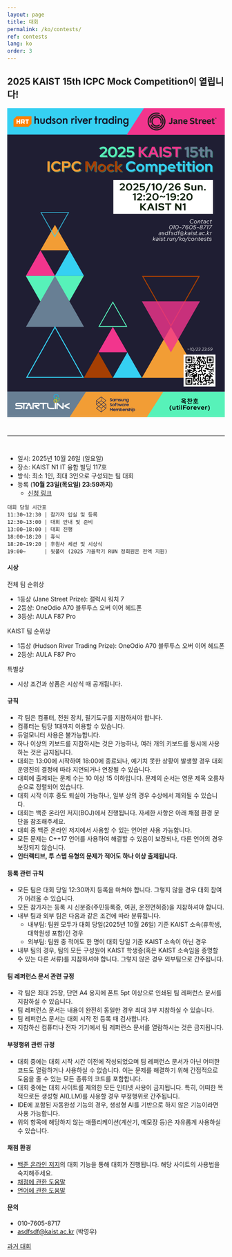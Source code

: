 ```yaml
---
layout: page
title: 대회
permalink: /ko/contests/
ref: contests
lang: ko
order: 3
---
```


## 2025 KAIST 15th ICPC Mock Competition이 열립니다!

<div style="text-align: center">
	<img src="/contest/2025-fall/2025fall poster.png" alt="poster" style="width: 700px;"/>
</div>
<hr style="size: 20; margin-top: 40px; margin-bottom: 40px; border: solid; border-width: 0; border-bottom: 1px solid #e8e8e8;"/>

* 일시: 2025년 10월 26일 (일요일)
* 장소: KAIST N1 IT 융합 빌딩 117호
* 방식: 최소 1인, 최대 3인으로 구성되는 팀 대회
* 등록 (**10월 23일(목요일) 23:59까지**)
  - [신청 링크](https://forms.gle/hzEv9X2qnpvbQHiM9)

```
대회 당일 시간표
11:30~12:30 | 참가자 입실 및 등록
12:30~13:00 | 대회 안내 및 준비
13:00~18:00 | 대회 진행
18:00~18:20 | 휴식
18:20~19:20 | 후원사 세션 및 시상식
19:00~      | 뒷풀이 (2025 가을학기 RUN 정회원은 전액 지원)
```

#### 시상

전체 팀 순위상
* 1등상 (Jane Street Prize): 갤럭시 워치 7
* 2등상: OneOdio A70 블루투스 오버 이어 헤드폰
* 3등상: AULA F87 Pro

KAIST 팀 순위상
* 1등상 (Hudson River Trading Prize): OneOdio A70 블루투스 오버 이어 헤드폰
* 2등상: AULA F87 Pro

특별상
* 시상 조건과 상품은 시상식 때 공개됩니다.

#### 규칙
* 각 팀은 컴퓨터, 전원 장치, 필기도구를 지참하셔야 합니다.
* 컴퓨터는 팀당 1대까지 이용할 수 있습니다.
* 듀얼모니터 사용은 불가능합니다.
* 하나 이상의 키보드를 지참하시는 것은 가능하나, 여러 개의 키보드를 동시에 사용하는 것은 금지됩니다.
* 대회는 13:00에 시작하여 18:00에 종료되나, 예기치 못한 상황이 발생할 경우 대회 운영진의 결정에 따라 지연되거나 연장될 수 있습니다.
* 대회에 출제되는 문제 수는 10 이상 15 이하입니다. 문제의 순서는 영문 제목 오름차순으로 정렬되어 있습니다.
* 대회 시작 이후 중도 퇴실이 가능하나, 일부 상의 경우 수상에서 제외될 수 있습니다.
* 대회는 백준 온라인 저지(BOJ)에서 진행됩니다. 자세한 사항은 아래 채점 환경 문단을 참조해주세요.
* 대회 중 백준 온라인 저지에서 사용할 수 있는 언어만 사용 가능합니다.
* 모든 문제는 C++17 언어를 사용하여 해결할 수 있음이 보장되나, 다른 언어의 경우 보장되지 않습니다.
* **인터랙티브, 투 스텝 유형의 문제가 적어도 하나 이상 출제됩니다.**

#### 등록 관련 규칙
* 모든 팀은 대회 당일 12:30까지 등록을 마쳐야 합니다. 그렇지 않을 경우 대회 참여가 어려울 수 있습니다.
* 모든 참가자는 등록 시 신분증(주민등록증, 여권, 운전면허증)을 지참하셔야 합니다.
* 내부 팀과 외부 팀은 다음과 같은 조건에 따라 분류됩니다.
  - 내부팀: 팀원 모두가 대회 당일(2025년 10월 26일) 기준 KAIST 소속(휴학생, 대학원생 포함)인 경우
  - 외부팀: 팀원 중 적어도 한 명이 대회 당일 기준 KAIST 소속이 아닌 경우
* 내부 팀의 경우, 팀의 모든 구성원이 KAIST 학생증(혹은 KAIST 소속임을 증명할 수 있는 다른 서류)를 지참하셔야 합니다. 그렇지 않은 경우 외부팀으로 간주됩니다.

#### 팀 레퍼런스 문서 관련 규정
* 각 팀은 최대 25장, 단면 A4 용지에 폰트 5pt 이상으로 인쇄된 팀 레퍼런스 문서를 지참하실 수 있습니다.
* 팀 레퍼런스 문서는 내용이 완전히 동일한 경우 최대 3부 지참하실 수 있습니다.
* 팀 레퍼런스 문서는 대회 시작 전 등록 때 검사합니다.
* 지참하신 컴퓨터나 전자 기기에서 팀 레퍼런스 문서를 열람하시는 것은 금지됩니다.

#### 부정행위 관련 규정
* 대회 중에는 대회 시작 시간 이전에 작성되었으며 팀 레퍼런스 문서가 아닌 어떠한 코드도 열람하거나 사용하실 수 없습니다. 이는 문제를 해결하기 위해 간접적으로 도움을 줄 수 있는 모든 종류의 코드를 포함합니다.
* 대회 중에는 대회 사이트를 제외한 모든 인터넷 사용이 금지됩니다. 특히, 어떠한 목적으로든 생성형 AI(LLM)를 사용할 경우 부정행위로 간주됩니다.
* IDE에 포함된 자동완성 기능의 경우, 생성형 AI를 기반으로 하지 않은 기능이라면 사용 가능합니다.
* 위의 항목에 해당하지 않는 애플리케이션(계산기, 메모장 등)은 자유롭게 사용하실 수 있습니다.

#### 채점 환경

- [백준 온라인 저지](https://www.acmicpc.net/)의 대회 기능을 통해 대회가 진행됩니다. 해당 사이트의 사용법을 숙지해주세요.
- [채점에 관한 도움말](https://www.acmicpc.net/help/judge)
- [언어에 관한 도움말](https://www.acmicpc.net/help/language)

#### 문의

* 010-7605-8717
* asdfsdf@kaist.ac.kr (박영우)

[과거 대회](https://kaist.run/ko/contests/past)
